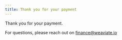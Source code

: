 ```yaml
---
title: Thank you for your payment
---
```


Thank you for your payment.

For questions, please reach out on finance@weaviate.io